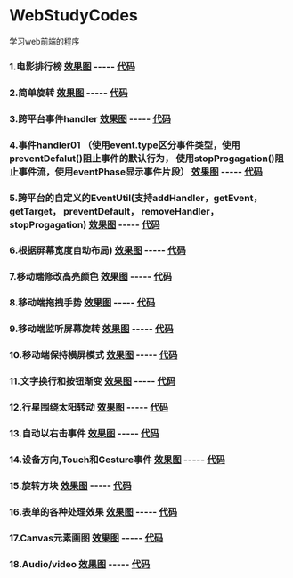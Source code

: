 # WebStudyCodes
学习web前端的程序

### 1.电影排行榜  [效果图](http://htmlpreview.github.com/?https://github.com/agelessman/WebStudyCodes/blob/master/TopFilms.html)  ----- [代码](https://github.com/agelessman/WebStudyCodes/blob/master/TopFilms.html)

### 2.简单旋转  [效果图](http://htmlpreview.github.com/?https://github.com/agelessman/WebStudyCodes/blob/master/3DRotate.html)  ----- [代码](https://github.com/agelessman/WebStudyCodes/blob/master/3DRotate.html)

### 3.跨平台事件handler  [效果图](http://htmlpreview.github.com/?https://github.com/agelessman/WebStudyCodes/blob/master/CrossBrowserEventHandler.html)  ----- [代码](https://github.com/agelessman/WebStudyCodes/blob/master/CrossBrowserEventHandler.html)

### 4.事件handler01 （使用event.type区分事件类型，使用preventDefalut()阻止事件的默认行为， 使用stopProgagation()阻止事件流，使用eventPhase显示事件片段） [效果图](http://htmlpreview.github.com/?https://github.com/agelessman/WebStudyCodes/blob/master/EventHandler01.html)  ----- [代码](https://github.com/agelessman/WebStudyCodes/blob/master/EventHandler01.html)

### 5.跨平台的自定义的EventUtil(支持addHandler，getEvent， getTarget， preventDefault， removeHandler， stopProgagation) [效果图](http://htmlpreview.github.com/?https://github.com/agelessman/WebStudyCodes/blob/master/CrossBrowserEventUtil.html)  ----- [代码](https://github.com/agelessman/WebStudyCodes/blob/master/CrossBrowserEventUtil.html)

### 6.根据屏幕宽度自动布局) [效果图](http://htmlpreview.github.com/?https://github.com/agelessman/WebStudyCodes/blob/master/ch01r07.html)  ----- [代码](https://github.com/agelessman/WebStudyCodes/blob/master/ch01r07.html)

### 7.移动端修改高亮颜色 [效果图](http://htmlpreview.github.com/?https://github.com/agelessman/WebStudyCodes/blob/master/ch02r03.html)  ----- [代码](https://github.com/agelessman/WebStudyCodes/blob/master/ch02r03.html)

### 8.移动端拖拽手势 [效果图](http://htmlpreview.github.com/?https://github.com/agelessman/WebStudyCodes/blob/master/ch03r01.html)  ----- [代码](https://github.com/agelessman/WebStudyCodes/blob/master/ch03r01.html)


### 9.移动端监听屏幕旋转 [效果图](http://htmlpreview.github.com/?https://github.com/agelessman/WebStudyCodes/blob/master/ch03r02.html)  ----- [代码](https://github.com/agelessman/WebStudyCodes/blob/master/ch03r02.html)

### 10.移动端保持横屏模式 [效果图](http://htmlpreview.github.com/?https://github.com/agelessman/WebStudyCodes/blob/master/ch03r02_a.html)  ----- [代码](https://github.com/agelessman/WebStudyCodes/blob/master/ch03r02_a.html)


### 11.文字换行和按钮渐变 [效果图](http://htmlpreview.github.com/?https://github.com/agelessman/WebStudyCodes/blob/master/Overflow.html)  ----- [代码](https://github.com/agelessman/WebStudyCodes/blob/master/Overflow.html)

### 12.行星围绕太阳转动 [效果图](http://htmlpreview.github.com/?https://github.com/agelessman/WebStudyCodes/blob/master/SubRuning.html)  ----- [代码](https://github.com/agelessman/WebStudyCodes/blob/master/SubRuning.html)

### 13.自动以右击事件 [效果图](http://htmlpreview.github.com/?https://github.com/agelessman/WebStudyCodes/blob/master/ContextMenu.html)  ----- [代码](https://github.com/agelessman/WebStudyCodes/blob/master/ContextMenu.html)

### 14.设备方向,Touch和Gesture事件 [效果图](http://htmlpreview.github.com/?https://github.com/agelessman/WebStudyCodes/blob/master/DeviceEvent.html)  ----- [代码](https://github.com/agelessman/WebStudyCodes/blob/master/DeviceEvent.html)

### 15.旋转方块 [效果图](http://htmlpreview.github.com/?https://github.com/agelessman/WebStudyCodes/blob/master/ch03r03.html)  ----- [代码](https://github.com/agelessman/WebStudyCodes/blob/master/ch03r03.html)

### 16.表单的各种处理效果 [效果图](http://htmlpreview.github.com/?https://github.com/agelessman/WebStudyCodes/blob/master/Forms.html)  ----- [代码](https://github.com/agelessman/WebStudyCodes/blob/master/Forms.html)

### 17.Canvas元素画图 [效果图](http://htmlpreview.github.com/?https://github.com/agelessman/WebStudyCodes/blob/master/Canvas.html)  ----- [代码](https://github.com/agelessman/WebStudyCodes/blob/master/Canvas.html)

### 18.Audio/video [效果图](http://htmlpreview.github.com/?https://github.com/agelessman/WebStudyCodes/blob/master/video副本.html)  ----- [代码](https://github.com/agelessman/WebStudyCodes/blob/master/video副本.html)